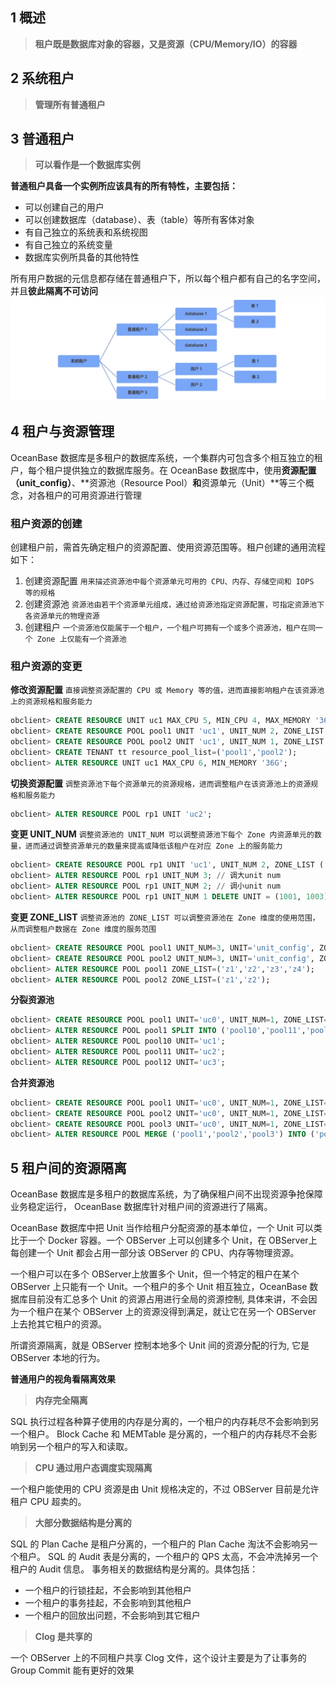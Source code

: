 ## 1 概述
> **租户既是数据库对象的容器，又是资源（CPU/Memory/IO）的容器**

## 2 系统租户

> **管理所有普通租户**

## 3 普通租户

> **可以看作是一个数据库实例** 

**普通租户具备一个实例所应该具有的所有特性，主要包括：**

- 可以创建自己的用户
- 可以创建数据库（database）、表（table）等所有客体对象
- 有自己独立的系统表和系统视图
- 有自己独立的系统变量
- 数据库实例所具备的其他特性

所有用户数据的元信息都存储在普通租户下，所以每个租户都有自己的名字空间，并且**彼此隔离不可访问**
![](img/tenant.jpeg)

## 4 租户与资源管理

OceanBase 数据库是多租户的数据库系统，一个集群内可包含多个相互独立的租户，每个租户提供独立的数据库服务。在 OceanBase 数据库中，使用**资源配置（unit_config）**、**资源池（Resource Pool）**和**资源单元（Unit）**等三个概念，对各租户的可用资源进行管理

### 租户资源的创建

创建租户前，需首先确定租户的资源配置、使用资源范围等。租户创建的通用流程如下：

1. 创建资源配置 `用来描述资源池中每个资源单元可用的 CPU、内存、存储空间和 IOPS 等的规格`
2. 创建资源池 `资源池由若干个资源单元组成，通过给资源池指定资源配置，可指定资源池下各资源单元的物理资源`
3. 创建租户 `一个资源池仅能属于一个租户，一个租户可拥有一个或多个资源池，租户在同一个 Zone 上仅能有一个资源池`

### 租户资源的变更

**修改资源配置** `直接调整资源配置的 CPU 或 Memory 等的值，进而直接影响租户在该资源池上的资源规格和服务能力`

```sql
obclient> CREATE RESOURCE UNIT uc1 MAX_CPU 5, MIN_CPU 4, MAX_MEMORY '36G', MIN_MEMORY '32G', MAX_IOPS 128, MIN_IOPS 128, MAX_DISK_SIZE '2T', MAX_SESSION_NUM 64;
obclient> CREATE RESOURCE POOL pool1 UNIT 'uc1', UNIT_NUM 2, ZONE_LIST ('z1', 'z2');
obclient> CREATE RESOURCE POOL pool2 UNIT 'uc1', UNIT_NUM 1, ZONE_LIST ('z3');
obclient> CREATE TENANT tt resource_pool_list=('pool1','pool2');
obclient> ALTER RESOURCE UNIT uc1 MAX_CPU 6, MIN_MEMORY '36G';
```

**切换资源配置** `调整资源池下每个资源单元的资源规格，进而调整租户在该资源池上的资源规格和服务能力`

```sql
obclient> ALTER RESOURCE POOL rp1 UNIT 'uc2';
```

**变更 UNIT_NUM** `调整资源池的 UNIT_NUM 可以调整资源池下每个 Zone 内资源单元的数量，进而通过调整资源单元的数量来提高或降低该租户在对应 Zone 上的服务能力`

```sql
obclient> CREATE RESOURCE POOL rp1 UNIT 'uc1', UNIT_NUM 2, ZONE_LIST ('zone1', 'zone2');
obclient> ALTER RESOURCE POOL rp1 UNIT_NUM 3; // 调大unit num
obclient> ALTER RESOURCE POOL rp1 UNIT_NUM 2; // 调小unit num
obclient> ALTER RESOURCE POOL rp1 UNIT_NUM 1 DELETE UNIT = (1001, 1003); // 指定资源单元调小unit num
```

**变更 ZONE_LIST** `调整资源池的 ZONE_LIST 可以调整资源池在 Zone 维度的使用范围，从而调整租户数据在 Zone 维度的服务范围`

```sql
obclient> CREATE RESOURCE POOL pool1 UNIT_NUM=3, UNIT='unit_config', ZONE_LIST=('z1','z2','z3');
obclient> CREATE RESOURCE POOL pool2 UNIT_NUM=3, UNIT='unit_config', ZONE_LIST=('z1','z2','z3');
obclient> ALTER RESOURCE POOL pool1 ZONE_LIST=('z1','z2','z3','z4');
obclient> ALTER RESOURCE POOL pool2 ZONE_LIST=('z1','z2');
```

**分裂资源池** 

```sql
obclient> CREATE RESOURCE POOL pool1 UNIT='uc0', UNIT_NUM=1, ZONE_LIST=('z1','z2','z3');
obclient> ALTER RESOURCE POOL pool1 SPLIT INTO ('pool10','pool11','pool12') ON ('z1','z2','z3');
obclient> ALTER RESOURCE POOL pool10 UNIT='uc1';
obclient> ALTER RESOURCE POOL pool11 UNIT='uc2';
obclient> ALTER RESOURCE POOL pool12 UNIT='uc3';
```

**合并资源池**

```sql
obclient> CREATE RESOURCE POOL pool1 UNIT='uc0', UNIT_NUM=1, ZONE_LIST=('z1');
obclient> CREATE RESOURCE POOL pool2 UNIT='uc0', UNIT_NUM=1, ZONE_LIST=('z2');
obclient> CREATE RESOURCE POOL pool3 UNIT='uc0', UNIT_NUM=1, ZONE_LIST=('z3');
obclient> ALTER RESOURCE POOL MERGE ('pool1','pool2','pool3') INTO ('pool0');
```

## 5 租户间的资源隔离

OceanBase 数据库是多租户的数据库系统，为了确保租户间不出现资源争抢保障业务稳定运行， OceanBase 数据库针对租户间的资源进行了隔离。

OceanBase 数据库中把 Unit 当作给租户分配资源的基本单位，一个 Unit 可以类比于一个 Docker 容器。一个 OBServer 上可以创建多个 Unit，在 OBServer上每创建一个 Unit 都会占用一部分该 OBServer 的 CPU、内存等物理资源。

一个租户可以在多个 OBServer上放置多个 Unit，但一个特定的租户在某个 OBServer 上只能有一个 Unit。一个租户的多个 Unit 相互独立，OceanBase 数据库目前没有汇总多个 Unit 的资源占用进行全局的资源控制, 具体来讲，不会因为一个租户在某个 OBServer 上的资源没得到满足，就让它在另一个 OBServer 上去抢其它租户的资源。

所谓资源隔离，就是 OBServer 控制本地多个 Unit 间的资源分配的行为, 它是 OBServer 本地的行为。

**普通用户的视角看隔离效果**

> **内存完全隔离**

SQL 执行过程各种算子使用的内存是分离的，一个租户的内存耗尽不会影响到另一个租户。
Block Cache 和 MEMTable 是分离的，一个租户的内存耗尽不会影响到另一个租户的写入和读取。

> **CPU 通过用户态调度实现隔离**

一个租户能使用的 CPU 资源是由 Unit 规格决定的，不过 OBServer 目前是允许租户 CPU 超卖的。

> **大部分数据结构是分离的**

SQL 的 Plan Cache 是租户分离的，一个租户的 Plan Cache 淘汰不会影响另一个租户。
SQL 的 Audit 表是分离的，一个租户的 QPS 太高，不会冲洗掉另一个租户的 Audit 信息。
事务相关的数据结构是分离的。具体包括：

- 一个租户的行锁挂起，不会影响到其他租户
- 一个租户的事务挂起，不会影响到其他租户
- 一个租户的回放出问题，不会影响到其它租户

> **Clog 是共享的**

一个 OBServer 上的不同租户共享 Clog 文件，这个设计主要是为了让事务的 Group Commit 能有更好的效果
